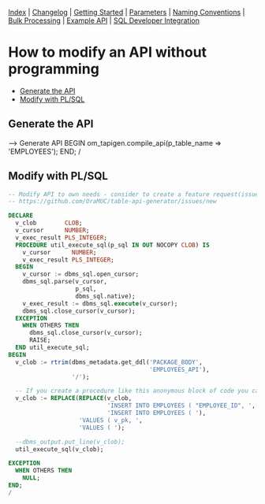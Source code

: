 <!-- nav -->

[Index](README.md)
| [Changelog](changelog.md)
| [Getting Started](getting-started.md)
| [Parameters](parameters.md)
| [Naming Conventions](naming-conventions.md)
| [Bulk Processing](bulk-processing.md)
| [Example API](example-api.md)
| [SQL Developer Integration](sql-developer-integration.md)

<!-- navstop -->

# How to modify an API without programming

<!-- toc -->

- [Generate the API](#generate-the-api)
- [Modify with PL/SQL](#modify-with-plsql)

<!-- tocstop -->

## Generate the API

--> Generate API
BEGIN
  om_tapigen.compile_api(p_table_name => 'EMPLOYEES');
END;
/

## Modify with PL/SQL

```sql
-- Modify API to own needs - consider to create a feature request(issue) if you think this is helpful for other users too.
-- https://github.com/OraMUC/table-api-generator/issues/new

DECLARE
  v_clob        CLOB;
  v_cursor      NUMBER;
  v_exec_result PLS_INTEGER;
  PROCEDURE util_execute_sql(p_sql IN OUT NOCOPY CLOB) IS
    v_cursor      NUMBER;
    v_exec_result PLS_INTEGER;
  BEGIN
    v_cursor := dbms_sql.open_cursor;
    dbms_sql.parse(v_cursor,
                   p_sql,
                   dbms_sql.native);
    v_exec_result := dbms_sql.execute(v_cursor);
    dbms_sql.close_cursor(v_cursor);
  EXCEPTION
    WHEN OTHERS THEN
      dbms_sql.close_cursor(v_cursor);
      RAISE;
  END util_execute_sql;
BEGIN
  v_clob := rtrim(dbms_metadata.get_ddl('PACKAGE_BODY',
                                        'EMPLOYEES_API'),
                  '/');

  -- If you create a procedure like this anonymous block of code you can generalize the replacements
  v_clob := REPLACE(REPLACE(v_clob,
                            'INSERT INTO EMPLOYEES ( "EMPLOYEE_ID", ',
                            'INSERT INTO EMPLOYEES ( '),
                    'VALUES ( v_pk, ',
                    'VALUES ( ');

  --dbms_output.put_line(v_clob);
  util_execute_sql(v_clob);

EXCEPTION
  WHEN OTHERS THEN
    NULL;
END;
/
```

